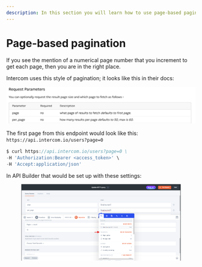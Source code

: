 ```yaml
---
description: In this section you will learn how to use page-based pagination
---
```


# Page-based pagination

If you see the mention of a numerical page number that you increment to get each page, then you are in the right place.

Intercom uses this style of pagination; it looks like this in their docs:

![](<../../../../.gitbook/assets/image (649).png>)

The first page from this endpoint would look like this: `https://api.intercom.io/users?page=0`

```javascript
$ curl https://api.intercom.io/users?page=0 \
-H 'Authorization:Bearer <access_token>' \
-H 'Accept:application/json'
```

In API Builder that would be set up with these settings:

<figure><img src="../../../../.gitbook/assets/image (979).png" alt=""><figcaption></figcaption></figure>
